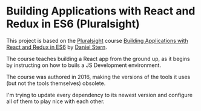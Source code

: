 # Building Applications with React and Redux in ES6 (Pluralsight)

This project is based on the [Pluralsight](https://www.pluralsight.com/) course [Building Applications with React and Redux in ES6](https://www.pluralsight.com/courses/react-redux-react-router-es6) by [Daniel Stern](https://github.com/danielstern).

The course teaches building a React app from the ground up, as it begins by instructing on how to buils a JS Development environment.

The course was authored in 2016, making the versions of the tools it uses (but not the tools themselves) obsolete. 

I'm trying to update every dependency to its newest version and configure all of them to play nice with each other.
